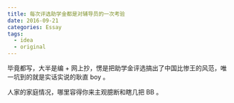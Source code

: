 ```yaml
---
title: 每次评选助学金都是对辅导员的一次考验
date: 2016-09-21
categories: Essay
tags:
  - idea
  - original
---
```


毕竟都写，大半是编 + 网上抄，愣是把助学金评选搞出了中国比惨王的风范，唯一坑到的就是实话实说的耿直 boy 。

人家的家庭情况，哪里容得你来主观臆断和瞎几把 BB 。
